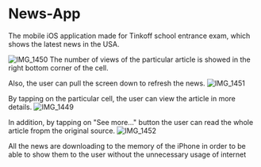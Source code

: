 # News-App

The mobile iOS application made for Tinkoff school entrance exam, which shows the latest news in the USA.

![IMG_1450](https://user-images.githubusercontent.com/121186235/236465962-9e16837f-ffe8-43ef-bcf5-702b58e5d6bd.PNG)
The number of views of the particular article is showed in the right bottom corner of the cell.

Also, the user can pull the screen down to refresh the news.
![IMG_1451](https://user-images.githubusercontent.com/121186235/236466270-176c96da-08c9-4881-aa3d-0f75fc919fe5.PNG)

By tapping on the particular cell, the user can view the article in more details. 
![IMG_1449](https://user-images.githubusercontent.com/121186235/236466443-15cbf8a3-ed38-4de7-9c06-6fee3b71ba7f.PNG)

In addition, by tapping on "See more..." button the user can read the whole article fropm the original source.
![IMG_1452](https://user-images.githubusercontent.com/121186235/236466741-e3e68f98-17a4-43d4-904c-3e8b1b26b470.PNG)

All the news are downloading to the memory of the iPhone in order to be able to show them to the user without the unnecessary usage of internet
